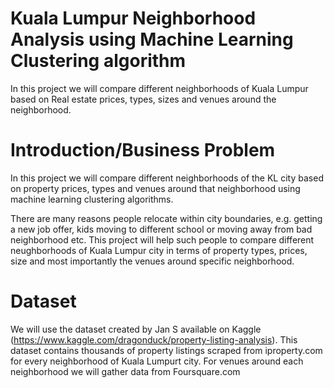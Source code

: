# Kuala Lumpur Neighborhood Analysis using Machine Learning Clustering algorithm
In this project we will compare different neighborhoods of Kuala Lumpur based on Real estate prices, types, sizes and venues around the neighborhood.

# Introduction/Business Problem

In this project we will compare different neighborhoods of the KL city based on property prices, types and venues around that neighborhood using machine learning clustering algorithms.

There are many reasons people relocate within city boundaries, e.g. getting a new job offer, kids moving to different school or moving away from bad neighborhood etc. This project will help such people to compare different neughborhoods of Kuala Lumpur city in terms of property types, prices, size and most importantly the venues around specific neighborhood.

# Dataset
We will use the dataset created by Jan S available on Kaggle (https://www.kaggle.com/dragonduck/property-listing-analysis).
This dataset contains thousands of property listings scraped from iproperty.com for every neighborhood of Kuala Lumpurt city.
For venues around each neighborhood we will gather data from Foursquare.com
